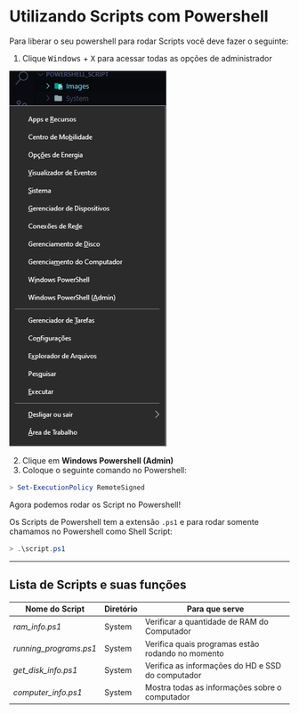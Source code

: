 # Utilizando Scripts com Powershell

Para liberar o seu powershell para rodar Scripts você deve fazer o seguinte:

1) Clique <kbd>Windows</kbd> + <kbd>X</kbd> para acessar todas as opções de administrador

<img src="Images/admins.png">

2) Clique em **Windows Powershell (Admin)**
3) Coloque o seguinte comando no Powershell:

```powershell
> Set-ExecutionPolicy RemoteSigned
```

Agora podemos rodar os Script no Powershell!

Os Scripts de Powershell tem a extensão `.ps1` e para rodar somente chamamos no Powershell como Shell Script:

```powershell
> .\script.ps1
```

---

## Lista de Scripts e suas funções

Nome do Script|Diretório|Para que serve
|---|---|---|
*ram_info.ps1*|System|Verificar a quantidade de RAM do Computador
*running_programs.ps1*|System|Verifica quais programas estão rodando no momento
*get_disk_info.ps1*|System|Verifica as informações do HD e SSD do computador
*computer_info.ps1*|System|Mostra todas as informações sobre o computador
